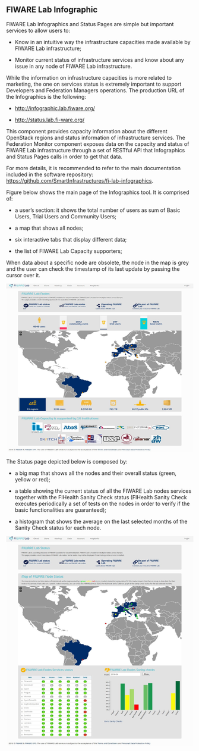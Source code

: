## FIWARE Lab Infographic

FIWARE Lab Infographics and Status Pages are simple but important
services to allow users to:

-   Know in an intuitive way the infrastructure capacities made
    available by FIWARE Lab infrastructure;

-   Monitor current status of infrastructure services and know about any
    issue in any node of FIWARE Lab infrastructure.

While the information on infrastructure capacities is more related to
marketing, the one on services status is extremely important to support
Developers and Federation Managers operations. The production URL of the
Infographics is the following:

-   <http://infographic.lab.fiware.org/>

-   <http://status.lab.fi-ware.org/>

This component provides capacity information about the different
OpenStack regions and status information of infrastructure services. The
Federation Monitor component exposes data on the capacity and status of
FIWARE Lab infrastructure through a set of RESTful API that Infographics
and Status Pages calls in order to get that data.

For more details, it is recommended to refer to the main documentation
included in the software repository:
<https://github.com/SmartInfrastructures/fi-lab-infographics>.

Figure below shows the main page of the Infographics tool. It is comprised
of:

-   a user’s section: it shows the total number of users as sum of Basic
    Users, Trial Users and Community Users;

-   a map that shows all nodes;

-   six interactive tabs that display different data;

-   the list of FIWARE Lab Capacity supporters;

When data about a specific node are obsolete, the node in the map is
grey and the user can check the timestamp of its last update by passing
the cursor over it.

![FIWARE Infographics main page](image7.png)

The Status page depicted below is composed by:

-   a big map that shows all the nodes and their overall status (green,
    yellow or red);

-   a table showing the current status of all the FIWARE Lab nodes
    services together with the FIHealth Sanity Check status (FIHealth
    Sanity Check executes periodically a set of tests on the nodes in
    order to verify if the basic functionalities are guaranteed);

-   a histogram that shows the average on the last selected months of
    the Sanity Check status for each node.

![FIWARE Status main page](image8.png)
